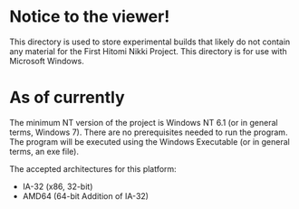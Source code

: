 # Notice to the viewer!
This directory is used to store experimental builds that likely do not contain any material for the First Hitomi Nikki Project. This directory is for use with Microsoft Windows.

# As of currently
The minimum NT version of the project is Windows NT 6.1 (or in general terms, Windows 7). There are no prerequisites needed to run the program. The program will be executed using the Windows Executable (or in general terms, an exe file).

The accepted architectures for this platform:
- IA-32 (x86, 32-bit)
- AMD64 (64-bit Addition of IA-32)
